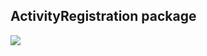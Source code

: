 ## ActivityRegistration package
![](https://www.plantuml.com/plantuml/png/bP2n2i8m48RtFCNHKKZHrQbLwAhe4nnfgA6NH9AhKAJlhWMDLTh1yRzy-N9_YiWOkBCahgXQR3HKQ0trTm6W26DyPKXvVp5KfxH3rvPA-Swn64IIb8hDpV14SpQk8VsUpx4dtPZ80Tbu1-dYyZ50QSTtjr2HHtvE1W7pk9VoTu5bCZLS1AQbuVCpH-ojTdm8jGx_RhYICbld-IRxiepsGHJQrPsb1m00)
